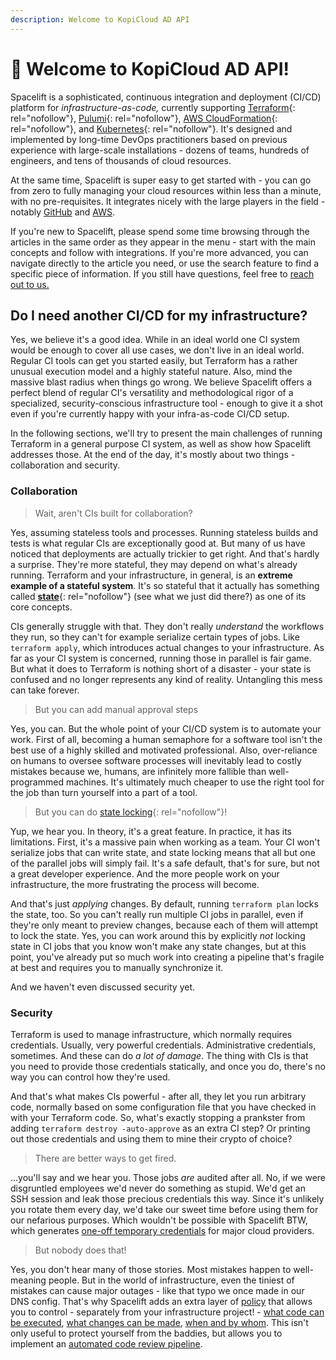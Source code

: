 ```yaml
---
description: Welcome to KopiCloud AD API
---
```


# 👋 Welcome to KopiCloud AD API!

Spacelift is a sophisticated, continuous integration and deployment (CI/CD) platform for _infrastructure-as-code,_ currently supporting [Terraform](https://www.terraform.io/){: rel="nofollow"}, [Pulumi](https://www.pulumi.com/){: rel="nofollow"}, [AWS CloudFormation](https://aws.amazon.com/cloudformation/){: rel="nofollow"}, and [Kubernetes](https://kubernetes.io/){: rel="nofollow"}. It's designed and implemented by long-time DevOps practitioners based on previous experience with large-scale installations - dozens of teams, hundreds of engineers, and tens of thousands of cloud resources.

At the same time, Spacelift is super easy to get started with - you can go from zero to fully managing your cloud resources within less than a minute, with no pre-requisites. It integrates nicely with the large players in the field - notably [GitHub](integrations/source-control/github.md) and [AWS](integrations/cloud-providers/aws.md).

If you're new to Spacelift, please spend some time browsing through the articles in the same order as they appear in the menu - start with the main concepts and follow with integrations. If you're more advanced, you can navigate directly to the article you need, or use the search feature to find a specific piece of information. If you still have questions, feel free to [reach out to us.](https://spacelift.io/contact)

## Do I need another CI/CD for my infrastructure?

Yes, we believe it's a good idea. While in an ideal world one CI system would be enough to cover all use cases, we don't live in an ideal world. Regular CI tools can get you started easily, but Terraform has a rather unusual execution model and a highly stateful nature. Also, mind the massive blast radius when things go wrong. We believe Spacelift offers a perfect blend of regular CI's versatility and methodological rigor of a specialized, security-conscious infrastructure tool - enough to give it a shot even if you're currently happy with your infra-as-code CI/CD setup.

In the following sections, we'll try to present the main challenges of running Terraform in a general purpose CI system, as well as show how Spacelift addresses those. At the end of the day, it's mostly about two things - collaboration and security.

### Collaboration

> Wait, aren't CIs built for collaboration?

Yes, assuming stateless tools and processes. Running stateless builds and tests is what regular CIs are exceptionally good at. But many of us have noticed that deployments are actually trickier to get right. And that's hardly a surprise. They're more stateful, they may depend on what's already running. Terraform and your infrastructure, in general, is an **extreme example of a stateful system**. It's so stateful that it actually has something called [**state**](https://www.terraform.io/docs/state/index.html){: rel="nofollow"} (see what we just did there?) as one of its core concepts.

CIs generally struggle with that. They don't really _understand_ the workflows they run, so they can't for example serialize certain types of jobs. Like `terraform apply`, which introduces actual changes to your infrastructure. As far as your CI system is concerned, running those in parallel is fair game. But what it does to Terraform is nothing short of a disaster - your state is confused and no longer represents any kind of reality. Untangling this mess can take forever.

> But you can add manual approval steps

Yes, you can. But the whole point of your CI/CD system is to automate your work. First of all, becoming a human semaphore for a software tool isn't the best use of a highly skilled and motivated professional. Also, over-reliance on humans to oversee software processes will inevitably lead to costly mistakes because we, humans, are infinitely more fallible than well-programmed machines. It's ultimately much cheaper to use the right tool for the job than turn yourself into a part of a tool.

> But you can do [state locking](https://www.terraform.io/docs/state/locking.html){: rel="nofollow"}!

Yup, we hear you. In theory, it's a great feature. In practice, it has its limitations. First, it's a massive pain when working as a team. Your CI won't serialize jobs that can write state, and state locking means that all but one of the parallel jobs will simply fail. It's a safe default, that's for sure, but not a great developer experience. And the more people work on your infrastructure, the more frustrating the process will become.

And that's just _applying_ changes. By default, running `terraform plan` locks the state, too. So you can't really run multiple CI jobs in parallel, even if they're only meant to preview changes, because each of them will attempt to lock the state. Yes, you can work around this by explicitly _not_ locking state in CI jobs that you know won't make any state changes, but at this point, you've already put so much work into creating a pipeline that's fragile at best and requires you to manually synchronize it.

And we haven't even discussed security yet.

### Security

Terraform is used to manage infrastructure, which normally requires credentials. Usually, very powerful credentials. Administrative credentials, sometimes. And these can do _a lot of damage_. The thing with CIs is that you need to provide those credentials statically, and once you do, there's no way you can control how they're used.

And that's what makes CIs powerful - after all, they let you run arbitrary code, normally based on some configuration file that you have checked in with your Terraform code. So, what's exactly stopping a prankster from adding `terraform destroy -auto-approve` as an extra CI step? Or printing out those credentials and using them to mine their crypto of choice?

> There are better ways to get fired.

...you'll say and we hear you. Those jobs _are_ audited after all. No, if we were disgruntled employees we'd never do something as stupid. We'd get an SSH session and leak those precious credentials this way. Since it's unlikely you rotate them every day, we'd take our sweet time before using them for our nefarious purposes. Which wouldn't be possible with Spacelift BTW, which generates [one-off temporary credentials](integrations/cloud-providers/aws.md) for major cloud providers.

> But nobody does that!

Yes, you don't hear many of those stories. Most mistakes happen to well-meaning people. But in the world of infrastructure, even the tiniest of mistakes can cause major outages - like that typo we once made in our DNS config. That's why Spacelift adds an extra layer of [policy](concepts/policy/README.md) that allows you to control - separately from your infrastructure project! - [what code can be executed](concepts/policy/run-initialization-policy.md), [what changes can be made](concepts/policy/terraform-plan-policy.md), [when and by whom](concepts/policy/stack-access-policy.md). This isn't only useful to protect yourself from the baddies, but allows you to implement an [automated code review pipeline](concepts/policy/terraform-plan-policy.md#automated-code-review).
